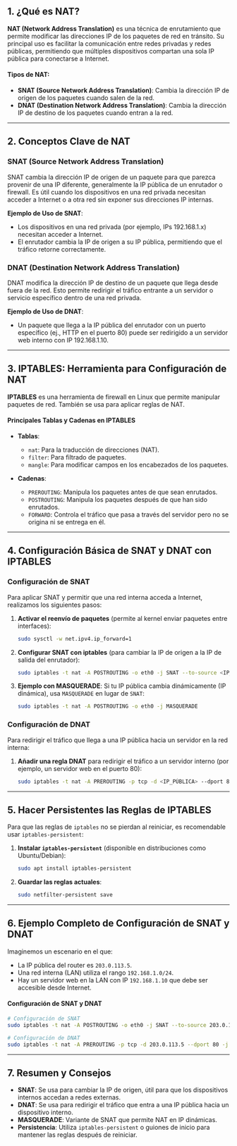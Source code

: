 ## 1. ¿Qué es NAT?

**NAT (Network Address Translation)** es una técnica de enrutamiento que permite modificar las direcciones IP de los paquetes de red en tránsito. Su principal uso es facilitar la comunicación entre redes privadas y redes públicas, permitiendo que múltiples dispositivos compartan una sola IP pública para conectarse a Internet.

#### Tipos de NAT:

- **SNAT (Source Network Address Translation)**: Cambia la dirección IP de origen de los paquetes cuando salen de la red.
- **DNAT (Destination Network Address Translation)**: Cambia la dirección IP de destino de los paquetes cuando entran a la red.

---

## 2. Conceptos Clave de NAT

### SNAT (Source Network Address Translation)

SNAT cambia la dirección IP de origen de un paquete para que parezca provenir de una IP diferente, generalmente la IP pública de un enrutador o firewall. Es útil cuando los dispositivos en una red privada necesitan acceder a Internet o a otra red sin exponer sus direcciones IP internas.

**Ejemplo de Uso de SNAT**:
   - Los dispositivos en una red privada (por ejemplo, IPs 192.168.1.x) necesitan acceder a Internet.
   - El enrutador cambia la IP de origen a su IP pública, permitiendo que el tráfico retorne correctamente.

### DNAT (Destination Network Address Translation)

DNAT modifica la dirección IP de destino de un paquete que llega desde fuera de la red. Esto permite redirigir el tráfico entrante a un servidor o servicio específico dentro de una red privada.

**Ejemplo de Uso de DNAT**:
   - Un paquete que llega a la IP pública del enrutador con un puerto específico (ej., HTTP en el puerto 80) puede ser redirigido a un servidor web interno con IP 192.168.1.10.

---

## 3. IPTABLES: Herramienta para Configuración de NAT

**IPTABLES** es una herramienta de firewall en Linux que permite manipular paquetes de red. También se usa para aplicar reglas de NAT.

#### Principales Tablas y Cadenas en IPTABLES

- **Tablas**:
  - `nat`: Para la traducción de direcciones (NAT).
  - `filter`: Para filtrado de paquetes.
  - `mangle`: Para modificar campos en los encabezados de los paquetes.

- **Cadenas**:
  - `PREROUTING`: Manipula los paquetes antes de que sean enrutados.
  - `POSTROUTING`: Manipula los paquetes después de que han sido enrutados.
  - `FORWARD`: Controla el tráfico que pasa a través del servidor pero no se origina ni se entrega en él.

---

## 4. Configuración Básica de SNAT y DNAT con IPTABLES

### Configuración de SNAT

Para aplicar SNAT y permitir que una red interna acceda a Internet, realizamos los siguientes pasos:

1. **Activar el reenvío de paquetes** (permite al kernel enviar paquetes entre interfaces):

   ```bash
   sudo sysctl -w net.ipv4.ip_forward=1
   ```

2. **Configurar SNAT con iptables** (para cambiar la IP de origen a la IP de salida del enrutador):

   ```bash
   sudo iptables -t nat -A POSTROUTING -o eth0 -j SNAT --to-source <IP_PÚBLICA>
   ```

3. **Ejemplo con MASQUERADE**: Si tu IP pública cambia dinámicamente (IP dinámica), usa `MASQUERADE` en lugar de `SNAT`:

   ```bash
   sudo iptables -t nat -A POSTROUTING -o eth0 -j MASQUERADE
   ```

### Configuración de DNAT

Para redirigir el tráfico que llega a una IP pública hacia un servidor en la red interna:

1. **Añadir una regla DNAT** para redirigir el tráfico a un servidor interno (por ejemplo, un servidor web en el puerto 80):

   ```bash
   sudo iptables -t nat -A PREROUTING -p tcp -d <IP_PÚBLICA> --dport 80 -j DNAT --to-destination 192.168.1.10:80
   ```

---

## 5. Hacer Persistentes las Reglas de IPTABLES

Para que las reglas de `iptables` no se pierdan al reiniciar, es recomendable usar `iptables-persistent`:

1. **Instalar `iptables-persistent`** (disponible en distribuciones como Ubuntu/Debian):

   ```bash
   sudo apt install iptables-persistent
   ```

2. **Guardar las reglas actuales**:

   ```bash
   sudo netfilter-persistent save
   ```

---

## 6. Ejemplo Completo de Configuración de SNAT y DNAT

Imaginemos un escenario en el que:

- La IP pública del router es `203.0.113.5`.
- Una red interna (LAN) utiliza el rango `192.168.1.0/24`.
- Hay un servidor web en la LAN con IP `192.168.1.10` que debe ser accesible desde Internet.

#### Configuración de SNAT y DNAT

```bash
# Configuración de SNAT
sudo iptables -t nat -A POSTROUTING -o eth0 -j SNAT --to-source 203.0.113.5

# Configuración de DNAT
sudo iptables -t nat -A PREROUTING -p tcp -d 203.0.113.5 --dport 80 -j DNAT --to-destination 192.168.1.10:80
```

---

## 7. Resumen y Consejos

- **SNAT**: Se usa para cambiar la IP de origen, útil para que los dispositivos internos accedan a redes externas.
- **DNAT**: Se usa para redirigir el tráfico que entra a una IP pública hacia un dispositivo interno.
- **MASQUERADE**: Variante de SNAT que permite NAT en IP dinámicas.
- **Persistencia**: Utiliza `iptables-persistent` o guiones de inicio para mantener las reglas después de reiniciar.
